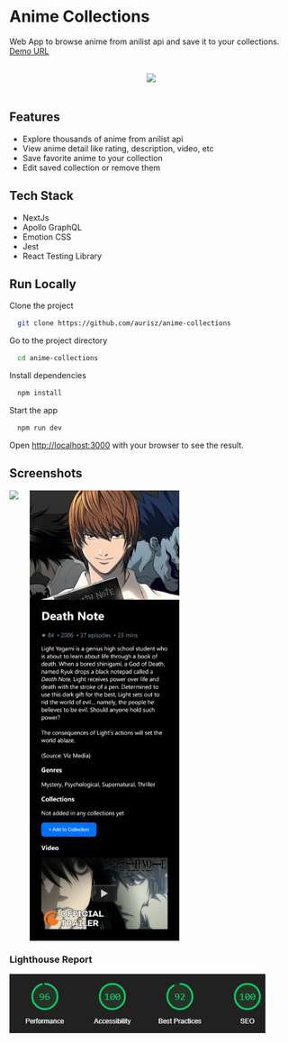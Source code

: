 
# Anime Collections
Web App to browse anime from anilist api and save it to your collections.
[Demo URL](https://anime-collections-six.vercel.app/)

<br>
<center>
  <img src="docs/anime-list-desktop.png" height="400" />
</center>
<br>

## Features
- Explore thousands of anime from anilist api
- View anime detail like rating, description, video, etc
- Save favorite anime to your collection
- Edit saved collection or remove them

## Tech Stack
- NextJs
- Apollo GraphQL
- Emotion CSS
- Jest
- React Testing Library

## Run Locally

Clone the project

```bash
  git clone https://github.com/aurisz/anime-collections
```

Go to the project directory

```bash
  cd anime-collections
```

Install dependencies

```bash
  npm install
```

Start the app

```bash
  npm run dev
```

Open [http://localhost:3000](http://localhost:3000) with your browser to see the result.

## Screenshots

<img align="top" src="docs/anime-list-mobile.png" height="800" />
&nbsp;&nbsp;&nbsp;
<img align="top" src="docs/anime-detail-mobile.png" height="800" />

### Lighthouse Report
![lighthouse](./docs/lighthouse-report.png)